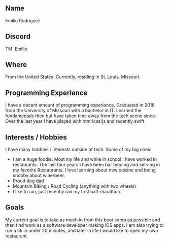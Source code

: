 ## Name
Emilio Rodriguez

## Discord
TM: Emilio

## Where
From the United States.  Currently, residing in St. Louis, Missouri.

## Programming Experience
I have a decent amount of programming experience.  Graduated in 2016 from 
the University of Missouri with a bachelor in IT. Learned the fundamentals 
then but have taken time away from the tech scene since.
Over the last year I have played with html/css/js and recently swift

## Interests / Hobbies
I have many hobbies / interests outside of tech.  Some of my big ones:  
* I am a huge foodie.  Most my life and while in school I have worked in restaurants. The last four years I have been bar
tending and serving in my favorite Restaurants. I love learning about new cuisine and being snobby about wine/beer.
* Proud dog dad
* Mountain Biking / Road Cycling (anything with two wheels)
* I like to run, just recently ran my first half-marathon.

## Goals
My current goal is to take as much in from this boot camp as possible and then find work as a software developer making iOS apps.
I am also trying to run a 5k in under 20 minutes, and later in life I would like to open my own restaurant.
